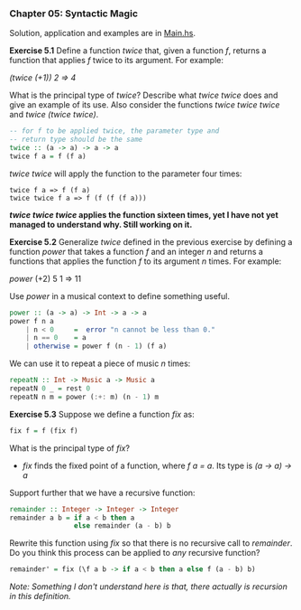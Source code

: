 ### Chapter 05: Syntactic Magic

Solution, application and examples are in [Main.hs](./app/Main.hs).

**Exercise 5.1** Define a function _twice_ that, given a function _f_, returns a function that applies _f_ twice to its argument. For example:

_(twice (+1)) 2 => 4_

What is the principal type of _twice_? Describe what _twice twice_ does and give an example of its use. Also consider the functions _twice twice twice_ and _twice (twice twice)_.

```haskell
-- for f to be applied twice, the parameter type and
-- return type should be the same
twice :: (a -> a) -> a -> a
twice f a = f (f a)
```

_twice twice_ will apply the function to the parameter four times:

```
twice f a => f (f a)
twice twice f a => f (f (f (f a)))
```

**_twice twice twice_ applies the function sixteen times, yet I have not yet managed to understand why. Still working on it.**

**Exercise 5.2** Generalize _twice_ defined in the previous exercise by defining a function _power_ that takes a function _f_ and an integer _n_ and returns a functions that applies the function _f_ to its argument _n_ times. For example:

_power_ (+2) 5 1 => 11

Use _power_ in a musical context to define something useful.

```haskell
power :: (a -> a) -> Int -> a -> a
power f n a
    | n < 0     =  error "n cannot be less than 0."
    | n == 0    = a
    | otherwise = power f (n - 1) (f a)
```

We can use it to repeat a piece of music _n_ times:

```haskell
repeatN :: Int -> Music a -> Music a
repeatN 0 _ = rest 0
repeatN n m = power (:+: m) (n - 1) m
```

**Exercise 5.3** Suppose we define a function _fix_ as:

```haskell
fix f = f (fix f)
```

What is the principal type of _fix_?

-   _fix_ finds the fixed point of a function, where _f a = a_. Its type is _(a -> a) -> a_

Support further that we have a recursive function:

```haskell
remainder :: Integer -> Integer -> Integer
remainder a b = if a < b then a
                else remainder (a - b) b
```

Rewrite this function using _fix_ so that there is no recursive call to _remainder_. Do you think this process can be applied to _any_ recursive function?

```haskell
remainder' = fix (\f a b -> if a < b then a else f (a - b) b)
```

_Note: Something I don't understand here is that, there actually is recursion in this definition._

